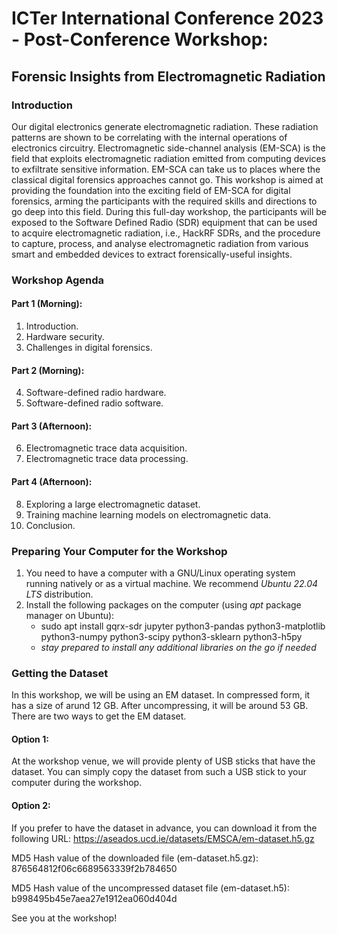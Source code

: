 # ICTer International Conference 2023 - Post-Conference Workshop: 
## Forensic Insights from Electromagnetic Radiation

### Introduction
Our digital electronics generate electromagnetic radiation. These radiation patterns are shown to be correlating with the internal operations of electronics circuitry. Electromagnetic side-channel analysis (EM-SCA) is the field that exploits electromagnetic radiation emitted from computing devices to exfiltrate sensitive information. EM-SCA can take us to places where the classical digital forensics approaches cannot go. This workshop is aimed at providing the foundation into the exciting field of EM-SCA for digital forensics, arming the participants with the required skills and directions to go deep into this field. During this full-day workshop, the participants will be exposed to the Software Defined Radio (SDR) equipment that can be used to acquire electromagnetic radiation, i.e., HackRF SDRs, and the procedure to capture, process, and analyse electromagnetic radiation from various smart and embedded devices to extract forensically-useful insights.

### Workshop Agenda

#### Part 1 (Morning):
1. Introduction.
2. Hardware security.
3. Challenges in digital forensics.

#### Part 2 (Morning):
4. Software-defined radio hardware.
5. Software-defined radio software.
   
#### Part 3 (Afternoon):
6. Electromagnetic trace data acquisition.
7. Electromagnetic trace data processing.

#### Part 4 (Afternoon):
8. Exploring a large electromagnetic dataset.
9. Training machine learning models on electromagnetic data.
10. Conclusion.

### Preparing Your Computer for the Workshop

1. You need to have a computer with a GNU/Linux operating system running natively or as a virtual machine. We recommend *Ubuntu 22.04 LTS* distribution.
2. Install the following packages on the computer (using *apt* package manager on Ubuntu):
   - sudo apt install gqrx-sdr jupyter python3-pandas python3-matplotlib python3-numpy python3-scipy python3-sklearn python3-h5py
   - *stay prepared to install any additional libraries on the go if needed*

### Getting the Dataset

In this workshop, we will be using an EM dataset. In compressed form, it has a size of arund 12 GB. After uncompressing, it will be around 53 GB. There are two ways to get the EM dataset.

#### Option 1:
At the workshop venue, we will provide plenty of USB sticks that have the dataset. You can simply copy the dataset from such a USB stick to your computer during the workshop.

#### Option 2:
If you prefer to have the dataset in advance, you can download it from the following URL: https://aseados.ucd.ie/datasets/EMSCA/em-dataset.h5.gz

MD5 Hash value of the downloaded file (em-dataset.h5.gz): 876564812f06c6689563339f2b784650

MD5 Hash value of the uncompressed dataset file (em-dataset.h5): b998495b45e7aea27e1912ea060d404d

See you at the workshop! 
